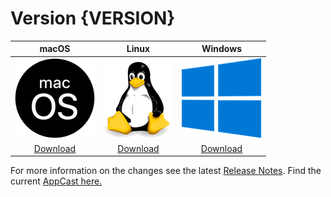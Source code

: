 # Version {VERSION}

| macOS | Linux | Windows |
| :---------: | :---------: | :---------: |
| [![](assets/macos.png)](downloads/{VERSION}/metadata-{VERSION}.zip) | [![](assets/linux.png)](downloads/{VERSION}/metadata-{VERSION}.zip) | [![](assets/windows.png)](downloads/{VERSION}/metadata-{VERSION}.zip) |
| [Download](downloads/{VERSION}/metadata-{VERSION}.zip) | [Download](downloads/{VERSION}/metadata-{VERSION}.zip) | [Download](downloads/{VERSION}/metadata-{VERSION}.zip)|

For more information on the changes see the latest [Release Notes](release-notes/{VERSION}/release_notes.html).
Find the current [AppCast here.](appcast.xml)

